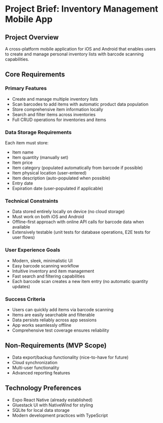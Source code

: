 # Project Brief: Inventory Management Mobile App

## Project Overview
A cross-platform mobile application for iOS and Android that enables users to create and manage personal inventory lists with barcode scanning capabilities.

## Core Requirements

### Primary Features
- Create and manage multiple inventory lists
- Scan barcodes to add items with automatic product data population
- Store comprehensive item information locally
- Search and filter items across inventories
- Full CRUD operations for inventories and items

### Data Storage Requirements
Each item must store:
- Item name
- Item quantity (manually set)
- Item price  
- Item category (populated automatically from barcode if possible)
- Item physical location (user-entered)
- Item description (auto-populated when possible)
- Entry date
- Expiration date (user-populated if applicable)

### Technical Constraints
- Data stored entirely locally on device (no cloud storage)
- Must work on both iOS and Android
- Offline-first approach with online API calls for barcode data when available
- Extensively testable (unit tests for database operations, E2E tests for user flows)

### User Experience Goals
- Modern, sleek, minimalistic UI
- Easy barcode scanning workflow
- Intuitive inventory and item management
- Fast search and filtering capabilities
- Each barcode scan creates a new item entry (no automatic quantity updates)

### Success Criteria
- Users can quickly add items via barcode scanning
- Items are easily searchable and filterable
- Data persists reliably across app sessions
- App works seamlessly offline
- Comprehensive test coverage ensures reliability

## Non-Requirements (MVP Scope)
- Data export/backup functionality (nice-to-have for future)
- Cloud synchronization
- Multi-user functionality
- Advanced reporting features

## Technology Preferences
- Expo React Native (already established)
- Gluestack UI with NativeWind for styling
- SQLite for local data storage
- Modern development practices with TypeScript
